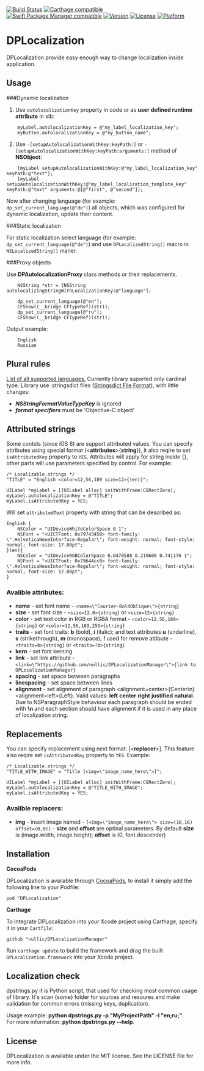 [![Build Status](https://travis-ci.org/nullic/DPLocalizationManager.svg)](https://travis-ci.org/nullic/DPLocalizationManager)
[![Carthage compatible](https://img.shields.io/badge/Carthage-compatible-4BC51D.svg?style=flat)](https://github.com/Carthage/Carthage)
[![Swift Package Manager compatible](https://img.shields.io/badge/Swift%20Package%20Manager-compatible-brightgreen.svg)](https://github.com/apple/swift-package-manager)
[![Version](https://img.shields.io/cocoapods/v/DPLocalization.svg?style=flat)](http://cocoapods.org/pods/DPLocalization)
[![License](https://img.shields.io/cocoapods/l/DPLocalization.svg?style=flat)](http://cocoapods.org/pods/DPLocalization)
[![Platform](https://img.shields.io/cocoapods/p/DPLocalization.svg?style=flat)](http://cocoapods.org/pods/DPLocalization)
 

# DPLocalization

DPLocalization provide easy enough way to change localization inside application.


## Usage

###Dynamic localization

1. Use ```autolocalizationKey``` property in code or as **user defined runtime attribute** in xib:

```
	myLabel.autolocalizationKey = @"my_label_localization_key";
	myButton.autolocalizationKey = @"my_button_name";
```

2. Use ```-[setupAutolocalizationWithKey:keyPath:]``` or ```-[setupAutolocalizationWithKey:keyPath:arguments:]``` method of **NSObject**:

```
	[myLabel setupAutolocalizationWithKey:@"my_label_localization_key" keyPath:@"text"];
	[myLabel setupAutolocalizationWithKey:@"my_label_localization_template_key" keyPath:@"text" arguments:@[@"first", @"second"]];
```

Now after changing language (for example: ```dp_set_current_language(@"de")```) all objects, which was configured for dynamic localization, update their content.


###Static localization

For static localization select language (for example: ```dp_set_current_language(@"de")```) and use ```DPLocalizedString()``` macro in ```NSLocalizedString()``` maner.


###Proxy objects

Use **DPAutolocalizationProxy** class methods or their replacements.

```
    NSString *str = [NSString autolocalizingStringWithLocalizationKey:@"language"];

    dp_set_current_language(@"en");
    CFShow((__bridge CFTypeRef)(str));
    dp_set_current_language(@"ru");
    CFShow((__bridge CFTypeRef)(str));
```

Output example:
```
	English
	Russian
```

 
## Plural rules
 
[List of all supported languages.](http://www.unicode.org/cldr/charts/latest/supplemental/language_plural_rules.html) Currently library suported only cardinal type.
Library use .stringsdict files ([Stringsdict File Format](https://developer.apple.com/library/ios/documentation/MacOSX/Conceptual/BPInternational/StringsdictFileFormat/StringsdictFileFormat.html)), with little changes:
* ***NSStringFormatValueTypeKey*** is ignored
* ***format specifiers*** must be 'Objective-C object'

 

## Attributed strings

Some contols (since iOS 6) are support attributed values. You can specify attributes using special format (<**attributes**>{**string**}), it also reqire to set ```isAttributedKey``` property to ```YES```. Attributes will apply for string inside {}, other parts will use parameters specified by control. For example:
```
/* Localizable.strings */
"TITLE" = "English <color=12,56,189 size=12>{(en)}";
```
```
UILabel *myLabel = [[UILabel alloc] initWithFrame:CGRectZero];
myLabel.autolocalizationKey = @"TITLE";
myLabel.isAttributedKey = YES;
```
Will set ```attributedText``` property with string that can be described as:
```
English {
    NSColor = "UIDeviceWhiteColorSpace 0 1";
    NSFont = "<UICTFont: 0x79743450> font-family: \".HelveticaNeueInterface-Regular\"; font-weight: normal; font-style: normal; font-size: 17.00pt";
}(en){
    NSColor = "UIDeviceRGBColorSpace 0.0470588 0.219608 0.741176 1";
    NSFont = "<UICTFont: 0x79644cc0> font-family: \".HelveticaNeueInterface-Regular\"; font-weight: normal; font-style: normal; font-size: 12.00pt";
}
```

### Avalible attributes:
* **name** - set font name - ```<name=\"Courier-BoldOblique\">{string}```
* **size** - set font size - ```<size=12.0>{string}``` or ```<size=12>{string}```
* **color** - set text color in RGB or RGBA format - ```<color=12,56,189>{string}``` or ```<color=12,56,189,255>{string}```
* **traits** - set font traits: **b** (bold), **i** (italic); and text attributes **u** (underline), **s** (strikethrough), **m** (monospace); **!** used for remove attibute - ```<traits=b>{string}``` or ```<traits=!b>{string}```
* **kern** - set font kerning
* **link** - set link attribute - ```<link=\"https://github.com/nullic/DPLocalizationManager\">{link to DPLocalizationManager}```
* **spacing** - set space between paragraphs
* **linespacing** - set space between lines
* **alignment** - set alignment of paragraph <alignment=center>{Center\n}<alignment=left>{Left}. Valid values: **left** **center** **right** **justified** **natural**. Due to NSParagraphStyle behaviour each paragraph should be ended with **\n** and each section should have alignment if it is used in any place of localization string.



## Replacements
You can specify replacement using next format: [<**replacer**>]. This feature also reqire set ```isAttributedKey``` property to ```YES```.
Example:
```
/* Localizable.strings */
"TITLE_WITH_IMAGE" = "Title [<img=\"image_name_here\">]";
```
```
UILabel *myLabel = [[UILabel alloc] initWithFrame:CGRectZero];
myLabel.autolocalizationKey = @"TITLE_WITH_IMAGE";
myLabel.isAttributedKey = YES;
```

### Avalible replacers:
* **img** - insert image named - ```[<img=\"image_name_here\"> size=(16,16) offset=(0,0)]``` - **size** and **offset** are optinal parameters. By default **size** is (image.width, image.height); **offset** is (0, font.descender)


## Installation

**CocoaPods**

DPLocalization is available through [CocoaPods](http://cocoapods.org), to install
it simply add the following line to your Podfile:

    pod "DPLocalization"

**Carthage**

To integrate DPLocalization into your Xcode project using Carthage, specify it in your `Cartfile`:

    github "nullic/DPLocalizationManager"

Run `carthage update` to build the framework and drag the built `DPLocalization.framework` into your Xcode project.


## Localization check

dpstrings.py it is Python script, that used for checking most common usage of library. It's scan {some} folder for sources and resoures and make validation  for common errors (missing keys, duplication).

Usage example: **python dpstrings.py -p "MyProjectPath" -l "en;ru;"**.<br/>
For more information: **python dpstrings.py --help**.

 
## License

DPLocalization is available under the MIT license. See the LICENSE file for more info.
